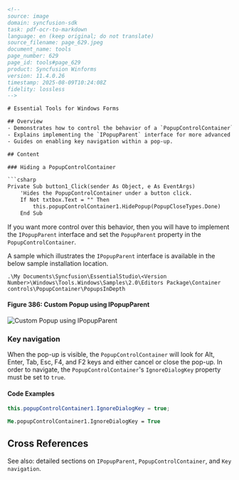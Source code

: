 ```html
<!-- 
source: image
domain: syncfusion-sdk
task: pdf-ocr-to-markdown
language: en (keep original; do not translate)
source_filename: page_629.jpeg
document_name: tools
page_number: 629
page_id: tools#page_629
product: Syncfusion Winforms
version: 11.4.0.26
timestamp: 2025-08-09T10:24:08Z
fidelity: lossless
-->

# Essential Tools for Windows Forms

## Overview
- Demonstrates how to control the behavior of a `PopupControlContainer`.
- Explains implementing the `IPopupParent` interface for more advanced control over popups.
- Guides on enabling key navigation within a pop-up.

## Content

### Hiding a PopupControlContainer

```csharp
Private Sub button1_Click(sender As Object, e As EventArgs)
    'Hides the PopupControlContainer under a button click.
    If Not txtbox.Text = "" Then
        this.popupControlContainer1.HidePopup(PopupCloseTypes.Done)
    End Sub
```

If you want more control over this behavior, then you will have to implement the `IPopupParent` interface and set the `PopupParent` property in the `PopupControlContainer`.

A sample which illustrates the `IPopupParent` interface is available in the below sample installation location.

```
.\My Documents\Syncfusion\EssentialStudio\<Version Number>\Windows\Tools.Windows\Samples\2.0\Editors Package\Container controls\PopupContainer\PopupsInDepth
```

#### Figure 386: Custom Popup using IPopupParent

![Custom Popup using IPopupParent](image.png)

### Key navigation

When the pop-up is visible, the `PopupControlContainer` will look for Alt, Enter, Tab, Esc, F4, and F2 keys and either cancel or close the pop-up. In order to navigate, the `PopupControlContainer`'s `IgnoreDialogKey` property must be set to `true`.

#### Code Examples

```csharp
this.popupControlContainer1.IgnoreDialogKey = true;
```

```vb
Me.popupControlContainer1.IgnoreDialogKey = True
```

## Cross References

See also: detailed sections on `IPopupParent`, `PopupControlContainer`, and `Key navigation`.

<!-- tags: [tools, windows forms, popupcontrolcontainer, ipopupparent, keynavigation, version 11.4.0.26] keywords: [popup, ipopupparent, ignoredialogkey, windows forms, syncfusion] -->
```
